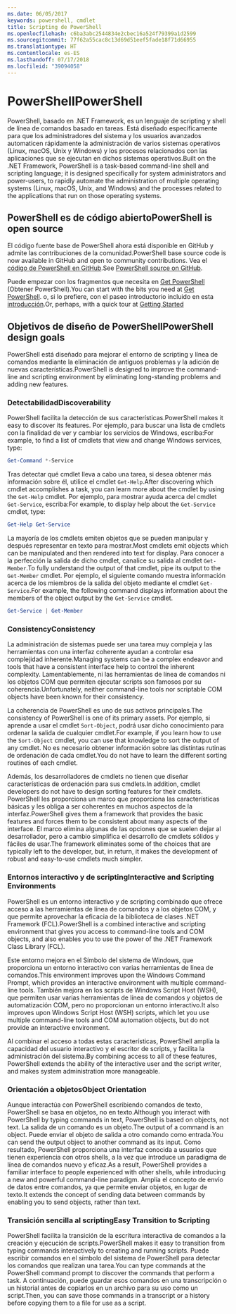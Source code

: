 ```yaml
---
ms.date: 06/05/2017
keywords: powershell, cmdlet
title: Scripting de PowerShell
ms.openlocfilehash: c6ba3abc2544834e2cbec16a524f79399a1d2599
ms.sourcegitcommit: 77f62a55cac8c13d69d51eef5fade18f71d66955
ms.translationtype: HT
ms.contentlocale: es-ES
ms.lasthandoff: 07/17/2018
ms.locfileid: "39094058"
---
```

# <a name="powershell"></a><span data-ttu-id="72d8f-103">PowerShell</span><span class="sxs-lookup"><span data-stu-id="72d8f-103">PowerShell</span></span>

<span data-ttu-id="72d8f-104">PowerShell, basado en .NET Framework, es un lenguaje de scripting y shell de línea de comandos basado en tareas. Está diseñado específicamente para que los administradores del sistema y los usuarios avanzados automaticen rápidamente la administración de varios sistemas operativos (Linux, macOS, Unix y Windows) y los procesos relacionados con las aplicaciones que se ejecutan en dichos sistemas operativos.</span><span class="sxs-lookup"><span data-stu-id="72d8f-104">Built on the .NET Framework, PowerShell is a task-based command-line shell and scripting language; it is designed specifically for system administrators and power-users, to rapidly automate the administration of multiple operating systems (Linux, macOS, Unix, and Windows) and the processes related to the applications that run on those operating systems.</span></span>

## <a name="powershell-is-open-source"></a><span data-ttu-id="72d8f-105">PowerShell es de código abierto</span><span class="sxs-lookup"><span data-stu-id="72d8f-105">PowerShell is open source</span></span>

<span data-ttu-id="72d8f-106">El código fuente base de PowerShell ahora está disponible en GitHub y admite las contribuciones de la comunidad.</span><span class="sxs-lookup"><span data-stu-id="72d8f-106">PowerShell base source code is now available in GitHub and open to community contributions.</span></span>
<span data-ttu-id="72d8f-107">Vea el [código de PowerShell en GitHub](https://github.com/powershell/powershell).</span><span class="sxs-lookup"><span data-stu-id="72d8f-107">See [PowerShell source on GitHub](https://github.com/powershell/powershell).</span></span>

<span data-ttu-id="72d8f-108">Puede empezar con los fragmentos que necesita en [Get PowerShell](https://github.com/PowerShell/PowerShell#get-powershell) (Obtener PowerShell).</span><span class="sxs-lookup"><span data-stu-id="72d8f-108">You can start with the bits you need at [Get PowerShell](https://github.com/PowerShell/PowerShell#get-powershell).</span></span>
<span data-ttu-id="72d8f-109">o, si lo prefiere, con el paseo introductorio incluido en esta [introducción](https://github.com/PowerShell/PowerShell/blob/master/docs/learning-powershell).</span><span class="sxs-lookup"><span data-stu-id="72d8f-109">Or, perhaps, with a quick tour at [Getting Started](https://github.com/PowerShell/PowerShell/blob/master/docs/learning-powershell)</span></span>

## <a name="powershell-design-goals"></a><span data-ttu-id="72d8f-110">Objetivos de diseño de PowerShell</span><span class="sxs-lookup"><span data-stu-id="72d8f-110">PowerShell design goals</span></span>
<span data-ttu-id="72d8f-111">PowerShell está diseñado para mejorar el entorno de scripting y línea de comandos mediante la eliminación de antiguos problemas y la adición de nuevas características.</span><span class="sxs-lookup"><span data-stu-id="72d8f-111">PowerShell is designed to improve the command-line and scripting environment by eliminating long-standing problems and adding new features.</span></span>

### <a name="discoverability"></a><span data-ttu-id="72d8f-112">Detectabilidad</span><span class="sxs-lookup"><span data-stu-id="72d8f-112">Discoverability</span></span>
<span data-ttu-id="72d8f-113">PowerShell facilita la detección de sus características.</span><span class="sxs-lookup"><span data-stu-id="72d8f-113">PowerShell makes it easy to discover its features.</span></span> <span data-ttu-id="72d8f-114">Por ejemplo, para buscar una lista de cmdlets con la finalidad de ver y cambiar los servicios de Windows, escriba:</span><span class="sxs-lookup"><span data-stu-id="72d8f-114">For example, to find a list of cmdlets that view and change Windows services, type:</span></span>

```powershell
Get-Command *-Service
```

<span data-ttu-id="72d8f-115">Tras detectar qué cmdlet lleva a cabo una tarea, si desea obtener más información sobre él, utilice el cmdlet `Get-Help`.</span><span class="sxs-lookup"><span data-stu-id="72d8f-115">After discovering which cmdlet accomplishes a task, you can learn more about the cmdlet by using the `Get-Help` cmdlet.</span></span>
<span data-ttu-id="72d8f-116">Por ejemplo, para mostrar ayuda acerca del cmdlet `Get-Service`, escriba:</span><span class="sxs-lookup"><span data-stu-id="72d8f-116">For example, to display help about the `Get-Service` cmdlet, type:</span></span>

```powershell
Get-Help Get-Service
```
<span data-ttu-id="72d8f-117">La mayoría de los cmdlets emiten objetos que se pueden manipular y después representar en texto para mostrar.</span><span class="sxs-lookup"><span data-stu-id="72d8f-117">Most cmdlets emit objects which can be manipulated and then rendered into text for display.</span></span>
<span data-ttu-id="72d8f-118">Para conocer a la perfección la salida de dicho cmdlet, canalice su salida al cmdlet `Get-Member`.</span><span class="sxs-lookup"><span data-stu-id="72d8f-118">To fully understand the output of that cmdlet, pipe its output to the `Get-Member` cmdlet.</span></span>
<span data-ttu-id="72d8f-119">Por ejemplo, el siguiente comando muestra información acerca de los miembros de la salida del objeto mediante el cmdlet `Get-Service`.</span><span class="sxs-lookup"><span data-stu-id="72d8f-119">For example, the following command displays information about the members of the object output by the `Get-Service` cmdlet.</span></span>

```powershell
Get-Service | Get-Member
```

### <a name="consistency"></a><span data-ttu-id="72d8f-120">Consistency</span><span class="sxs-lookup"><span data-stu-id="72d8f-120">Consistency</span></span>
<span data-ttu-id="72d8f-121">La administración de sistemas puede ser una tarea muy compleja y las herramientas con una interfaz coherente ayudan a controlar esa complejidad inherente.</span><span class="sxs-lookup"><span data-stu-id="72d8f-121">Managing systems can be a complex endeavor and tools that have a consistent interface help to control the inherent complexity.</span></span>
<span data-ttu-id="72d8f-122">Lamentablemente, ni las herramientas de línea de comandos ni los objetos COM que permiten ejecutar scripts son famosos por su coherencia.</span><span class="sxs-lookup"><span data-stu-id="72d8f-122">Unfortunately, neither command-line tools nor scriptable COM objects have been known for their consistency.</span></span>

<span data-ttu-id="72d8f-123">La coherencia de PowerShell es uno de sus activos principales.</span><span class="sxs-lookup"><span data-stu-id="72d8f-123">The consistency of PowerShell is one of its primary assets.</span></span>
<span data-ttu-id="72d8f-124">Por ejemplo, si aprende a usar el cmdlet `Sort-Object`, podrá usar dicho conocimiento para ordenar la salida de cualquier cmdlet.</span><span class="sxs-lookup"><span data-stu-id="72d8f-124">For example, if you learn how to use the `Sort-Object` cmdlet, you can use that knowledge to sort the output of any cmdlet.</span></span>
<span data-ttu-id="72d8f-125">No es necesario obtener información sobre las distintas rutinas de ordenación de cada cmdlet.</span><span class="sxs-lookup"><span data-stu-id="72d8f-125">You do not have to learn the different sorting routines of each cmdlet.</span></span>

<span data-ttu-id="72d8f-126">Además, los desarrolladores de cmdlets no tienen que diseñar características de ordenación para sus cmdlets.</span><span class="sxs-lookup"><span data-stu-id="72d8f-126">In addition, cmdlet developers do not have to design sorting features for their cmdlets.</span></span>
<span data-ttu-id="72d8f-127">PowerShell les proporciona un marco que proporciona las características básicas y les obliga a ser coherentes en muchos aspectos de la interfaz.</span><span class="sxs-lookup"><span data-stu-id="72d8f-127">PowerShell gives them a framework that provides the basic features and forces them to be consistent about many aspects of the interface.</span></span>
<span data-ttu-id="72d8f-128">El marco elimina algunas de las opciones que se suelen dejar al desarrollador, pero a cambio simplifica el desarrollo de cmdlets sólidos y fáciles de usar.</span><span class="sxs-lookup"><span data-stu-id="72d8f-128">The framework eliminates some of the choices that are typically left to the developer, but, in return, it makes the development of robust and easy-to-use cmdlets much simpler.</span></span>

### <a name="interactive-and-scripting-environments"></a><span data-ttu-id="72d8f-129">Entornos interactivo y de scripting</span><span class="sxs-lookup"><span data-stu-id="72d8f-129">Interactive and Scripting Environments</span></span>
<span data-ttu-id="72d8f-130">PowerShell es un entorno interactivo y de scripting combinado que ofrece acceso a las herramientas de línea de comandos y a los objetos COM, y que permite aprovechar la eficacia de la biblioteca de clases .NET Framework (FCL).</span><span class="sxs-lookup"><span data-stu-id="72d8f-130">PowerShell is a combined interactive and scripting environment that gives you access to command-line tools and COM objects, and also enables you to use the power of the .NET Framework Class Library (FCL).</span></span>

<span data-ttu-id="72d8f-131">Este entorno mejora en el Símbolo del sistema de Windows, que proporciona un entorno interactivo con varias herramientas de línea de comandos.</span><span class="sxs-lookup"><span data-stu-id="72d8f-131">This environment improves upon the Windows Command Prompt, which provides an interactive environment with multiple command-line tools.</span></span>
<span data-ttu-id="72d8f-132">También mejora en los scripts de Windows Script Host (WSH), que permiten usar varias herramientas de línea de comandos y objetos de automatización COM, pero no proporcionan un entorno interactivo.</span><span class="sxs-lookup"><span data-stu-id="72d8f-132">It also improves upon Windows Script Host (WSH) scripts, which let you use multiple command-line tools and COM automation objects, but do not provide an interactive environment.</span></span>

<span data-ttu-id="72d8f-133">Al combinar el acceso a todas estas características, PowerShell amplía la capacidad del usuario interactivo y el escritor de scripts, y facilita la administración del sistema.</span><span class="sxs-lookup"><span data-stu-id="72d8f-133">By combining access to all of these features, PowerShell extends the ability of the interactive user and the script writer, and makes system administration more manageable.</span></span>

### <a name="object-orientation"></a><span data-ttu-id="72d8f-134">Orientación a objetos</span><span class="sxs-lookup"><span data-stu-id="72d8f-134">Object Orientation</span></span>
<span data-ttu-id="72d8f-135">Aunque interactúa con PowerShell escribiendo comandos de texto, PowerShell se basa en objetos, no en texto.</span><span class="sxs-lookup"><span data-stu-id="72d8f-135">Although you interact with PowerShell by typing commands in text, PowerShell is based on objects, not text.</span></span>
<span data-ttu-id="72d8f-136">La salida de un comando es un objeto.</span><span class="sxs-lookup"><span data-stu-id="72d8f-136">The output of a command is an object.</span></span>
<span data-ttu-id="72d8f-137">Puede enviar el objeto de salida a otro comando como entrada.</span><span class="sxs-lookup"><span data-stu-id="72d8f-137">You can send the output object to another command as its input.</span></span>
<span data-ttu-id="72d8f-138">Como resultado, PowerShell proporciona una interfaz conocida a usuarios que tienen experiencia con otros shells, a la vez que introduce un paradigma de línea de comandos nuevo y eficaz.</span><span class="sxs-lookup"><span data-stu-id="72d8f-138">As a result, PowerShell provides a familiar interface to people experienced with other shells, while introducing a new and powerful command-line paradigm.</span></span>
<span data-ttu-id="72d8f-139">Amplía el concepto de envío de datos entre comandos, ya que permite enviar objetos, en lugar de texto.</span><span class="sxs-lookup"><span data-stu-id="72d8f-139">It extends the concept of sending data between commands by enabling you to send objects, rather than text.</span></span>

### <a name="easy-transition-to-scripting"></a><span data-ttu-id="72d8f-140">Transición sencilla al scripting</span><span class="sxs-lookup"><span data-stu-id="72d8f-140">Easy Transition to Scripting</span></span>
<span data-ttu-id="72d8f-141">PowerShell facilita la transición de la escritura interactiva de comandos a la creación y ejecución de scripts.</span><span class="sxs-lookup"><span data-stu-id="72d8f-141">PowerShell makes it easy to transition from typing commands interactively to creating and running scripts.</span></span>
<span data-ttu-id="72d8f-142">Puede escribir comandos en el símbolo del sistema de PowerShell para detectar los comandos que realizan una tarea.</span><span class="sxs-lookup"><span data-stu-id="72d8f-142">You can type commands at the PowerShell command prompt to discover the commands that perform a task.</span></span>
<span data-ttu-id="72d8f-143">A continuación, puede guardar esos comandos en una transcripción o un historial antes de copiarlos en un archivo para su uso como un script.</span><span class="sxs-lookup"><span data-stu-id="72d8f-143">Then, you can save those commands in a transcript or a history before copying them to a file for use as a script.</span></span>
